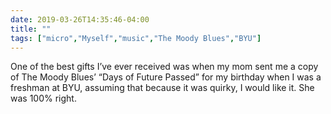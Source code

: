 ```yaml
---
date: 2019-03-26T14:35:46-04:00
title: ""
tags: ["micro","Myself","music","The Moody Blues","BYU"]
---
```

One of the best gifts I’ve ever received was when my mom sent me a copy of The Moody Blues’ “Days of Future Passed” for my birthday when I was a freshman at BYU, assuming that because it was quirky, I would like it. She was 100% right.
